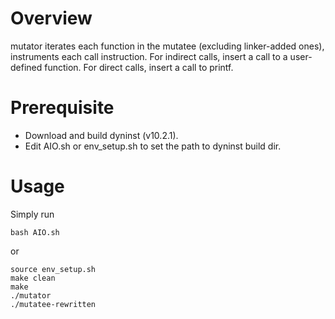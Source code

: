 # Overview
mutator iterates each function in the mutatee (excluding linker-added ones), instruments each call instruction. For indirect calls, insert a call to a user-defined function. For direct calls, insert a call to printf.
# Prerequisite
* Download and build dyninst (v10.2.1). 
* Edit AIO.sh or env_setup.sh to set the path to dyninst build dir.
# Usage
Simply run
```
bash AIO.sh
```
or
```
source env_setup.sh
make clean
make
./mutator
./mutatee-rewritten
```
